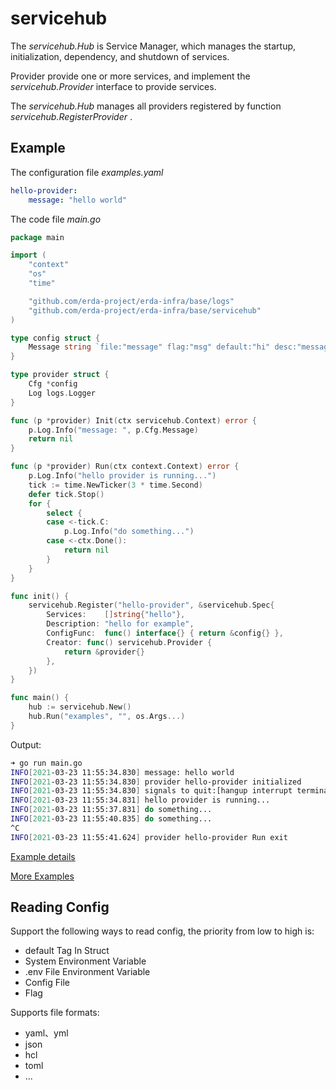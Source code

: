 # servicehub

The *servicehub.Hub* is Service Manager, which manages the startup, initialization, dependency, and shutdown of services.

Provider provide one or more services, and implement the *servicehub.Provider* interface to provide services.

The *servicehub.Hub* manages all providers registered by function *servicehub.RegisterProvider* .

## Example
The configuration file *examples.yaml*
```yaml
hello-provider:
    message: "hello world"
```

The code file *main.go*
```go
package main

import (
	"context"
	"os"
	"time"

	"github.com/erda-project/erda-infra/base/logs"
	"github.com/erda-project/erda-infra/base/servicehub"
)

type config struct {
	Message string `file:"message" flag:"msg" default:"hi" desc:"message to show" env:"HELLO_MESSAGE"`
}

type provider struct {
	Cfg *config
	Log logs.Logger
}

func (p *provider) Init(ctx servicehub.Context) error {
	p.Log.Info("message: ", p.Cfg.Message)
	return nil
}

func (p *provider) Run(ctx context.Context) error {
	p.Log.Info("hello provider is running...")
	tick := time.NewTicker(3 * time.Second)
	defer tick.Stop()
	for {
		select {
		case <-tick.C:
			p.Log.Info("do something...")
		case <-ctx.Done():
			return nil
		}
	}
}

func init() {
	servicehub.Register("hello-provider", &servicehub.Spec{
		Services:    []string{"hello"},
		Description: "hello for example",
		ConfigFunc:  func() interface{} { return &config{} },
		Creator: func() servicehub.Provider {
			return &provider{}
		},
	})
}

func main() {
	hub := servicehub.New()
	hub.Run("examples", "", os.Args...)
}
```

Output:
```sh
➜ go run main.go
INFO[2021-03-23 11:55:34.830] message: hello world                          module=hello-provider
INFO[2021-03-23 11:55:34.830] provider hello-provider initialized          
INFO[2021-03-23 11:55:34.830] signals to quit:[hangup interrupt terminated quit] 
INFO[2021-03-23 11:55:34.831] hello provider is running...                  module=hello-provider
INFO[2021-03-23 11:55:37.831] do something...                               module=hello-provider
INFO[2021-03-23 11:55:40.835] do something...                               module=hello-provider
^C
INFO[2021-03-23 11:55:41.624] provider hello-provider Run exit  
```

[Example details](./examples/run/main.go)

[More Examples](./examples/)

## Reading Config
Support the following ways to read config, the priority from low to high is:
* default Tag In Struct
* System Environment Variable
* .env File Environment Variable
* Config File
* Flag

Supports file formats:
* yaml、yml
* json
* hcl
* toml
* ...

